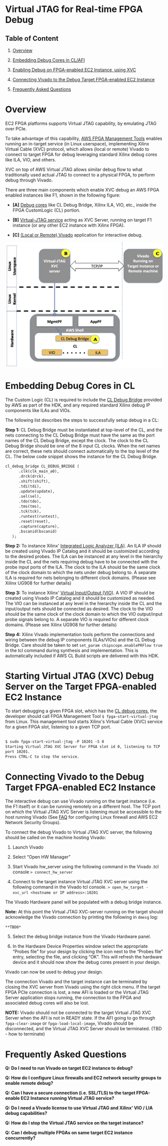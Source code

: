 # Virtual JTAG for Real-time FPGA Debug

## Table of Content

1. [Overview](#overview)  

2. [Embedding Debug Cores in CL/AFI](#embeddingDebugCores)  

3. [Enabling Debug on FPGA-enabled EC2 Instance, using XVC](#startVJtag)

4. [Connecting Vivado to the Debug Target FPGA-enabled EC2 Instance](#connectToTarget)

5. [Frequently Asked Questions](#faq)





<a name="overview"></a>
# Overview 

EC2 FPGA platforms supports Virtual JTAG capability, by emulating JTAG over PCIe. 

To take advantage of this capability, [AWS FPGA Management Tools](./../../sdk/management/fpga_image_tools/README.md) enables running an in-target service (in Linux userspace), implementing Xilinx Virtual Cable (XVC) protocol, which allows (local or remote) Vivado to connect to target FPGA for debug leveraging standard Xilinx debug cores like ILA, VIO, and others. 

XVC on top of AWS Virtual JTAG allows similar debug flow to what traditionally used actual JTAG to connect to a physical FPGA, to perform debug through Vivado. 

There are three main components which enable XVC debug an AWS FPGA enabled instances like F1, shown in the following figure:  

- **[A]** [Debug cores](#embeddingDebugCores) like CL Debug Bridge, Xilinx ILA, VIO, etc., inside the FPGA CustomLogic (CL) portion.  

- **[B]** [Virtual-JTAG service](#startVJtag) acting as XVC Server, running on target F1 instance (or any other EC2 instance with Xilinx FPGA).  

-	**[C]** [(Local or Remote) Vivado](#connectToTarget) application for interactive debug.

![alt tag](./images/Virtual_JTAG_XVC_Server.jpg)  
  
  
<a name="embeddingDebugCores"></a>
# Embedding Debug Cores in CL 

The Custom Logic (CL) is required to include the [CL Debug Bridge](../common/shell_latest/TBD) provided by AWS as part of the HDK, and any required standard Xilinx debug IP components like ILAs and VIOs. 

The following list describes the steps to successfully setup debug in a CL:  

**Step 1:**	CL Debug Bridge must be instantiated at top-level of the CL, and the nets connecting to the CL Debug Bridge must have the same as the port names of the CL Debug Bridge, except the clock. The clock to the CL Debug Bridge should be one of the 8 input CL clocks. When the net names are correct, these nets should connect automatically to the top level of the CL. The below code snippet shows the instance for the CL Debug Bridge.

```
cl_debug_bridge CL_DEBUG_BRIDGE (
      .clk(clk_main_a0),
      .drck(drck),
      .shift(shift),
      .tdi(tdi),	
      .update(update),
      .sel(sel),
      .tdo(tdo),
      .tms(tms),
      .tck(tck),
      .runtest(runtest),
      .reset(reset),
      .capture(capture),
      .bscanid(bscanid)
   );
```  
  
  
**Step 2:**	To instance Xilinx' [Integrated Logic Analyzer (ILA)](https://www.xilinx.com/products/intellectual-property/ila.html). An ILA IP should be created using Vivado IP Catalog and it should be customized according to the desired probes. The ILA can be instanced at any level in the hierarchy inside the CL and the nets requiring debug have to be connected with the probe input ports of the ILA. The clock to the ILA should be the same clock of the clock domain to which the nets under debug belong to. A separate ILA is required for nets belonging to different clock domains. (Please see Xilinx UG908 for further details)

**Step 3:**	To instance Xilinx' [Virtual Input/Output (VIO)](https://www.xilinx.com/products/intellectual-property/vio.html). A VIO IP should be created using Vivado IP Catalog and it should be customized as needed. The VIO can be instanced at any level in the hierarchy inside the CL and the input/output nets should be connected as desired. The clock to the VIO should be the same clock of the clock domain to which the VIO output/input probe signals belong to. A separate VIO is required for different clock domains. (Please see Xilinx UG908 for further details)

**Step 4:**	Xilinx Vivado implementation tools perform the connections and wiring between the debug IP components (ILAs/VIOs) and the CL Debug Bridge. Care should be taken to set `set_param chipscope.enablePRFlow true` in the tcl command during synthesis and implementation. This is automatically included if AWS CL Build scripts are delivered with this HDK.

<a name="startVJtag"></a>
# Starting Virtual JTAG (XVC) Debug Server on the Target FPGA-enabled EC2 Instance 

To start debugging a given FPGA slot, which has the [CL debug cores](#embeddingDebugCores), the developer should call FPGA Management Tool `$ fpga-start-virtual-jtag` from Linux. This management tool starts Xilinx's Virtual Cable (XVC) service for a given FPGA slot, listening to a given TCP port.

``` 

$ sudo fpga-start-virtual-jtag -P 10201 -S 0
Starting Virtual JTAG XVC Server for FPGA slot id 0, listening to TCP port 10201.
Press CTRL-C to stop the service.

```

<a name="connectToTarget"></a>
# Connecting Vivado to the Debug Target FPGA-enabled EC2 Instance 

The interactive debug can use Vivado running on the target instance (i.e. the F1 itself) or it can be running remotely on a different host. The TCP port on which the Virtual JTAG XVC Server is listening must be accessible to the host running Vivado (See [FAQ](#faq) for configuring Linux firewall and AWS EC2 Network Security Groups). 

To connect the debug Vivado to Virtual JTAG XVC server, the following should be called on the machine hosting Vivado:

1)	Launch Vivado  

2)	Select “Open HW Manager”

3)	Start Vivado hw_server using the following command in the Vivado .tcl console
`> connect_hw_server`  

4)	Connect to the target instance Virtual JTAG XVC server using the following command in the Vivado tcl console. 
`> open_hw_target -xvc_url <hostname or IP address>:10201`

The Vivado Hardware panel will be populated with a debug bridge instance. 
 
**Note:** At this point the Virtual JTAG XVC-server running on the target should acknowledge the Vivado connection by printing the following in `dmesg` log:

`**TBD8*`

5)	Select the debug bridge instance from the Vivado Hardware panel.

6)	In the Hardware Device Properties window select the appropriate “Probes file” for your design by clicking the icon next to the “Probes file” entry, selecting the file, and clicking “OK”. This will refresh the hardware device and it should now show the debug cores present in your design.
 
Vivado can now be used to debug your design.

The connection Vivado and the target instance can be terminated by closing the XVC server from Vivado using the right click menu. If the target FPGA PCIe connection is lost, a new AFI is loaded or the Virtual JTAG Server application stops running, the connection to the FPGA and associated debug cores will also be lost. 

**NOTE:** Vivado should not be connected to the target Virtual JTAG XVC Server when the AFI is not in READY state. If the AFI going to go through `fpga-clear-image` or `fpga-load-local-image`, Vivado should be disconnected, and the Virtual JTAG XVC Server should be terminated. (TBD - how to terminate)
  
    
<a name="faq"></a>
# Frequently Asked Questions 
  
  
  
**Q: Do I need to run Vivado on target EC2 instance to debug?**  
  
  
**Q: How do I configure Linux firewalls and EC2 network security groups to enable remote debug?**
 
 
**Q: Can I have a secure connection (i.e. SSL/TLS) to the target FPGA-enable EC2 Instance running Virtual JTAG service?**

 
**Q: Do I need a Vivado license to use Virtual JTAG and Xilinx' VIO / LIA debug capabilities?**
  
  
  
**Q: How do I stop the Virtual JTAG service on the target instance?**
  
  
  
**Q: Can I debug multiple FPGAs on same target EC2 instance concurrently?**
